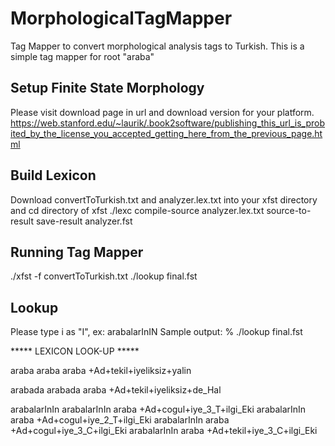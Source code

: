 # MorphologicalTagMapper
Tag Mapper to convert morphological analysis tags to Turkish. This is a simple tag mapper for root "araba"

## Setup Finite State Morphology
Please visit download page in url and download version for your platform.
https://web.stanford.edu/~laurik/.book2software/publishing_this_url_is_probited_by_the_license_you_accepted_getting_here_from_the_previous_page.html

## Build Lexicon
Download convertToTurkish.txt and analyzer.lex.txt into your xfst directory and cd directory of xfst
./lexc
compile-source analyzer.lex.txt
source-to-result
save-result analyzer.fst

## Running Tag Mapper 
./xfst -f convertToTurkish.txt
./lookup final.fst

## Lookup
Please type i as "I", ex: arabalarInIN
Sample output:
 % ./lookup final.fst

  *****  LEXICON LOOK-UP  *****

araba
araba	araba	+Ad+tekil+iyeliksiz+yalin

arabada
arabada	araba	+Ad+tekil+iyeliksiz+de_Hal

arabalarInIn
arabalarInIn	araba	+Ad+cogul+iye_3_T+ilgi_Eki
arabalarInIn	araba	+Ad+cogul+iye_2_T+ilgi_Eki
arabalarInIn	araba	+Ad+cogul+iye_3_C+ilgi_Eki
arabalarInIn	araba	+Ad+tekil+iye_3_C+ilgi_Eki
